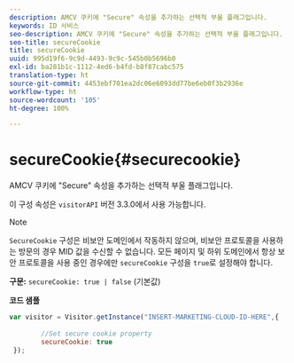 ```yaml
---
description: AMCV 쿠키에 "Secure" 속성을 추가하는 선택적 부울 플래그입니다.
keywords: ID 서비스
seo-description: AMCV 쿠키에 "Secure" 속성을 추가하는 선택적 부울 플래그입니다.
seo-title: secureCookie
title: secureCookie
uuid: 995d19f6-9c9d-4493-9c9c-545b0b5696b0
exl-id: ba281b1c-1112-4ed6-b4fd-b8f87cabc575
translation-type: ht
source-git-commit: 4453ebf701ea2dc06e6093dd77be6eb0f3b2936e
workflow-type: ht
source-wordcount: '105'
ht-degree: 100%

---
```


# secureCookie{#securecookie}

AMCV 쿠키에 &quot;Secure&quot; 속성을 추가하는 선택적 부울 플래그입니다.

이 구성 속성은 `visitorAPI` 버전 3.3.0에서 사용 가능합니다.

>[!NOTE]
>
>`SecureCookie` 구성은 비보안 도메인에서 작동하지 않으며, 비보안 프로토콜을 사용하는 방문의 경우 MID 값을 수신할 수 없습니다. 모든 페이지 및 하위 도메인에서 항상 보안 프로토콜을 사용 중인 경우에만 `secureCookie` 구성을 `true`로 설정해야 합니다.

**구문:** `secureCookie: true | false` (기본값)

**코드 샘플**

```js
var visitor = Visitor.getInstance("INSERT-MARKETING-CLOUD-ID-HERE",{ 
 
        //Set secure cookie property 
        secureCookie: true 
 });
```
